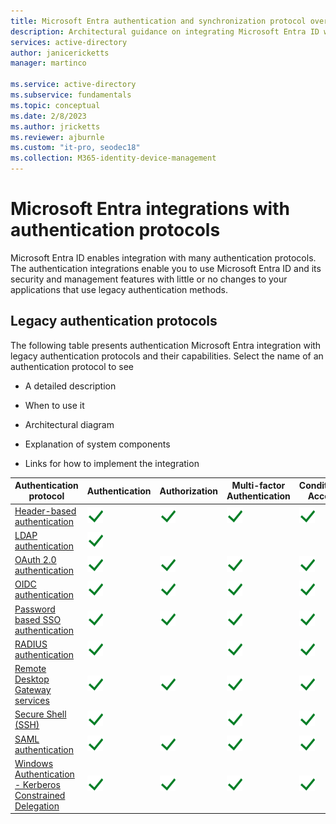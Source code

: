 ```yaml
---
title: Microsoft Entra authentication and synchronization protocol overview
description: Architectural guidance on integrating Microsoft Entra ID with legacy authentication protocols and sync patterns
services: active-directory
author: janicericketts
manager: martinco

ms.service: active-directory
ms.subservice: fundamentals
ms.topic: conceptual
ms.date: 2/8/2023
ms.author: jricketts
ms.reviewer: ajburnle
ms.custom: "it-pro, seodec18"
ms.collection: M365-identity-device-management
---
```


# Microsoft Entra integrations with authentication protocols

Microsoft Entra ID enables integration with many authentication protocols. The authentication integrations enable you to use Microsoft Entra ID and its security and management features with little or no changes to your applications that use legacy authentication methods.

## Legacy authentication protocols

The following table presents authentication Microsoft Entra integration with legacy authentication protocols and their capabilities. Select the name of an authentication protocol to see

* A detailed description

* When to use it

* Architectural diagram

* Explanation of system components

* Links for how to implement the integration

 

| Authentication protocol| Authentication| Authorization| Multi-factor Authentication| Conditional Access |
| - |- | - | - | - |
| [Header-based authentication](auth-header-based.md)|![check mark](./media/authentication-patterns/check.png)| ![check mark](./media/authentication-patterns/check.png)| ![check mark](./media/authentication-patterns/check.png)| ![check mark](./media/authentication-patterns/check.png) |
| [LDAP authentication](auth-ldap.md)| ![check mark](./media/authentication-patterns/check.png)| | |  |
| [OAuth 2.0 authentication](auth-oauth2.md)| ![check mark](./media/authentication-patterns/check.png)| ![check mark](./media/authentication-patterns/check.png)| ![check mark](./media/authentication-patterns/check.png)| ![check mark](./media/authentication-patterns/check.png) |
| [OIDC authentication](auth-oidc.md)| ![check mark](./media/authentication-patterns/check.png)| ![check mark](./media/authentication-patterns/check.png)| ![check mark](./media/authentication-patterns/check.png)| ![check mark](./media/authentication-patterns/check.png) |
| [Password based SSO authentication](auth-password-based-sso.md)| ![check mark](./media/authentication-patterns/check.png)| ![check mark](./media/authentication-patterns/check.png)| ![check mark](./media/authentication-patterns/check.png)| ![check mark](./media/authentication-patterns/check.png) |
| [RADIUS authentication](auth-radius.md)| ![check mark](./media/authentication-patterns/check.png)| | ![check mark](./media/authentication-patterns/check.png)| ![check mark](./media/authentication-patterns/check.png) |
| [Remote Desktop Gateway services](auth-remote-desktop-gateway.md)| ![check mark](./media/authentication-patterns/check.png)| ![check mark](./media/authentication-patterns/check.png)| ![check mark](./media/authentication-patterns/check.png)| ![check mark](./media/authentication-patterns/check.png) |
| [Secure Shell (SSH)](auth-ssh.md) |  ![check mark](./media/authentication-patterns/check.png)| | ![check mark](./media/authentication-patterns/check.png)| ![check mark](./media/authentication-patterns/check.png) |
| [SAML authentication](auth-saml.md)| ![check mark](./media/authentication-patterns/check.png)| ![check mark](./media/authentication-patterns/check.png)| ![check mark](./media/authentication-patterns/check.png)| ![check mark](./media/authentication-patterns/check.png) |
| [Windows Authentication - Kerberos Constrained Delegation](auth-kcd.md)| ![check mark](./media/authentication-patterns/check.png)| ![check mark](./media/authentication-patterns/check.png)| ![check mark](./media/authentication-patterns/check.png)| ![check mark](./media/authentication-patterns/check.png) |
